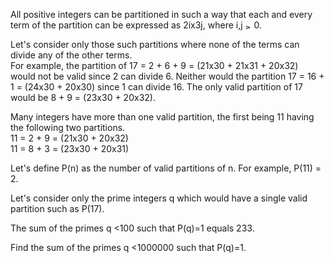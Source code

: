   <p>All positive integers can be partitioned in such a way that each and every term of the partition can be expressed as 2ix3j, where i,j <img src='images/symbol_ge.gif' width='10' height='12' alt='&ge;' border='0' style='vertical-align:middle;' /> 0.</p>    <p>Let's consider only those such partitions where none of the terms can divide any of the other terms.  <br>For example, the partition of 17 = 2 + 6 + 9 = (21x30 + 21x31 + 20x32) would not be valid since 2 can divide 6. Neither would the partition 17 = 16 + 1 = (24x30 + 20x30) since 1 can divide 16. The only valid partition of 17 would be 8 + 9 = (23x30 + 20x32).</br></p>    <p>Many integers have more than one valid partition, the first being 11 having the following two partitions.  <br>11 = 2 + 9 = (21x30 + 20x32)  <br>11 = 8 + 3 = (23x30 + 20x31)</p>    <p>Let's define P(n) as the number of valid partitions of n. For example, P(11) = 2.</p>    <p>Let's consider only the prime integers q which would have a single valid partition such as P(17).</p>    <p>The sum of the primes q &lt;100 such that P(q)=1 equals 233.</p>    <p>Find the sum of the primes q &lt;1000000 such that P(q)=1.</p>  